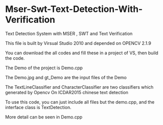 # Mser-Swt-Text-Detection-With-Verification
Text Detection System with MSER , SWT and Text Verification

This file is built by Virsual Studio 2010 and depended on OPENCV 2.1.9

You can download the all codes and fill these in a project of VS, then build the code.

The Demo of the project is  Demo.cpp

The Demo.jpg and gt_Demo are the input files of the Demo 

The TextLineClassifier and CharacterClassifier are two classifiers which generated by Opencv On ICDAR2015 chinese text detection

To use this code, you can just include all files but the demo.cpp, and the interface class is TextDetection.

More detail can be seen in Demo.cpp
